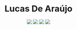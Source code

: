 <h1 align="center">Lucas De Araújo</h1>

<p align="center">
<a href= "https://shinji-mimura.github.io/"><img src="https://img.shields.io/badge/website-00a38b.svg?&style=for-the-badge&logo=github&logoColor=white"/></a>
<a href= "https://www.linkedin.com/in/lucasaraj/"><img src="https://img.shields.io/badge/linkedin-0077B5.svg?&style=for-the-badge&logo=linkedin&logoColor=white"/></a>
<a href= "https://tryhackme.com/p/ShinjiMimura"><img src="https://img.shields.io/badge/TRYhackme-1c2538.svg?&style=for-the-badge&logo=tryhackme&logoColor=red"/></a>
  <a href= "https://www.hackthebox.eu/home/users/profile/487983"><img src="https://img.shields.io/badge/HACKTHEBOX-1c2538.svg?&style=for-the-badge&logo=hack-the-box&logoColor=green"/></a>
</p>
